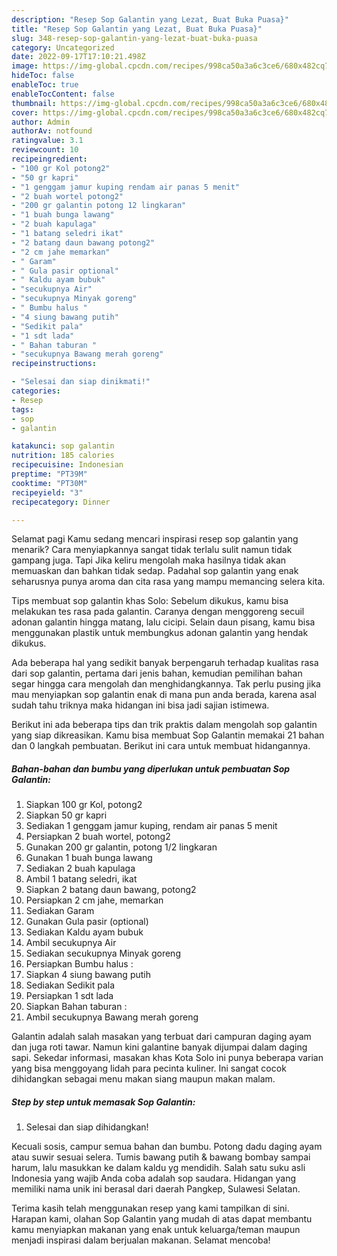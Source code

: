 ```yaml
---
description: "Resep Sop Galantin yang Lezat, Buat Buka Puasa}"
title: "Resep Sop Galantin yang Lezat, Buat Buka Puasa}"
slug: 348-resep-sop-galantin-yang-lezat-buat-buka-puasa
category: Uncategorized
date: 2022-09-17T17:10:21.498Z
image: https://img-global.cpcdn.com/recipes/998ca50a3a6c3ce6/680x482cq70/sop-galantin-foto-resep-utama.jpg
hideToc: false
enableToc: true
enableTocContent: false
thumbnail: https://img-global.cpcdn.com/recipes/998ca50a3a6c3ce6/680x482cq70/sop-galantin-foto-resep-utama.jpg
cover: https://img-global.cpcdn.com/recipes/998ca50a3a6c3ce6/680x482cq70/sop-galantin-foto-resep-utama.jpg
author: Admin
authorAv: notfound
ratingvalue: 3.1
reviewcount: 10
recipeingredient:
- "100 gr Kol potong2"
- "50 gr kapri"
- "1 genggam jamur kuping rendam air panas 5 menit"
- "2 buah wortel potong2"
- "200 gr galantin potong 12 lingkaran"
- "1 buah bunga lawang"
- "2 buah kapulaga"
- "1 batang seledri ikat"
- "2 batang daun bawang potong2"
- "2 cm jahe memarkan"
- " Garam"
- " Gula pasir optional"
- " Kaldu ayam bubuk"
- "secukupnya Air"
- "secukupnya Minyak goreng"
- " Bumbu halus "
- "4 siung bawang putih"
- "Sedikit pala"
- "1 sdt lada"
- " Bahan taburan "
- "secukupnya Bawang merah goreng"
recipeinstructions:

- "Selesai dan siap dinikmati!"
categories:
- Resep
tags:
- sop
- galantin

katakunci: sop galantin 
nutrition: 185 calories
recipecuisine: Indonesian
preptime: "PT39M"
cooktime: "PT30M"
recipeyield: "3"
recipecategory: Dinner

---
```



Selamat pagi Kamu sedang mencari inspirasi resep sop galantin yang menarik? Cara menyiapkannya sangat tidak terlalu sulit namun tidak gampang juga. Tapi Jika keliru mengolah maka hasilnya tidak akan memuaskan dan bahkan tidak sedap. Padahal sop galantin yang enak seharusnya punya aroma dan cita rasa yang mampu memancing selera kita.


Tips membuat sop galantin khas Solo: Sebelum dikukus, kamu bisa melakukan tes rasa pada galantin. Caranya dengan menggoreng secuil adonan galantin hingga matang, lalu cicipi. Selain daun pisang, kamu bisa menggunakan plastik untuk membungkus adonan galantin yang hendak dikukus.

Ada beberapa hal yang sedikit banyak berpengaruh terhadap kualitas rasa dari sop galantin, pertama dari jenis bahan, kemudian pemilihan bahan segar hingga cara mengolah dan menghidangkannya. Tak perlu pusing jika mau menyiapkan sop galantin enak di mana pun anda berada, karena asal sudah tahu triknya maka hidangan ini bisa jadi sajian istimewa.


Berikut ini ada beberapa tips dan trik praktis dalam mengolah sop galantin yang siap dikreasikan. Kamu bisa membuat Sop Galantin memakai 21 bahan dan 0 langkah pembuatan. Berikut ini cara untuk membuat hidangannya.

<!--inarticleads1-->

##### Bahan-bahan dan bumbu yang diperlukan untuk pembuatan Sop Galantin:

1. Siapkan 100 gr Kol, potong2
1. Siapkan 50 gr kapri
1. Sediakan 1 genggam jamur kuping, rendam air panas 5 menit
1. Persiapkan 2 buah wortel, potong2
1. Gunakan 200 gr galantin, potong 1/2 lingkaran
1. Gunakan 1 buah bunga lawang
1. Sediakan 2 buah kapulaga
1. Ambil 1 batang seledri, ikat
1. Siapkan 2 batang daun bawang, potong2
1. Persiapkan 2 cm jahe, memarkan
1. Sediakan  Garam
1. Gunakan  Gula pasir (optional)
1. Sediakan  Kaldu ayam bubuk
1. Ambil secukupnya Air
1. Sediakan secukupnya Minyak goreng
1. Persiapkan  Bumbu halus :
1. Siapkan 4 siung bawang putih
1. Sediakan Sedikit pala
1. Persiapkan 1 sdt lada
1. Siapkan  Bahan taburan :
1. Ambil secukupnya Bawang merah goreng


Galantin adalah salah masakan yang terbuat dari campuran daging ayam dan juga roti tawar. Namun kini galantine banyak dijumpai dalam daging sapi. Sekedar informasi, masakan khas Kota Solo ini punya beberapa varian yang bisa menggoyang lidah para pecinta kuliner. Ini sangat cocok dihidangkan sebagai menu makan siang maupun makan malam. 

<!--inarticleads2-->

##### Step by step untuk memasak Sop Galantin:


1. Selesai dan siap dihidangkan!

Kecuali sosis, campur semua bahan dan bumbu. Potong dadu daging ayam atau suwir sesuai selera. Tumis bawang putih &amp; bawang bombay sampai harum, lalu masukkan ke dalam kaldu yg mendidih. Salah satu suku asli Indonesia yang wajib Anda coba adalah sop saudara. Hidangan yang memiliki nama unik ini berasal dari daerah Pangkep, Sulawesi Selatan. 

Terima kasih telah menggunakan resep yang kami tampilkan di sini. Harapan kami, olahan Sop Galantin yang mudah di atas dapat membantu kamu menyiapkan makanan yang enak untuk keluarga/teman maupun menjadi inspirasi dalam berjualan makanan. Selamat mencoba!
